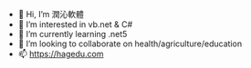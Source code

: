 - 👋 Hi, I’m 潤沁軟體
- 👀 I’m interested in vb.net & C#
- 🌱 I’m currently learning .net5
- 💞️ I’m looking to collaborate on health/agriculture/education
- 📫 https://hagedu.com

<!---
runqinshiye/runqinshiye is a ✨ special ✨ repository because its `README.md` (this file) appears on your GitHub profile.
You can click the Preview link to take a look at your changes.
--->
